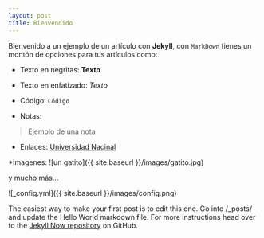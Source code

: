 ```yaml
---
layout: post
title: Bienvendido
---
```



Bienvenido a un ejemplo de un artículo con **Jekyll**, con `MarkDown` tienes un montón de opciones para tus artículos como:

* Texto en negritas: **Texto**

* Texto en enfatizado: *Texto*

* Código: `Código`

* Notas:
> Ejemplo de una nota

* Enlaces:
    [Universidad Nacinal](http://www.una.ac.cr.com/)

*Imagenes: ![un gatito]({{ site.baseurl }}/images/gatito.jpg)

y mucho más...


![_config.yml]({{ site.baseurl }}/images/config.png)

The easiest way to make your first post is to edit this one. Go into /_posts/ and update the Hello World markdown file. For more instructions head over to the [Jekyll Now repository](https://github.com/barryclark/jekyll-now) on GitHub.
